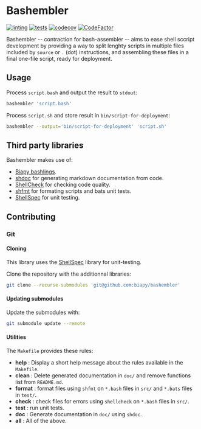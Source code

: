 # Bashembler

[![linting](https://github.com/biapy/bashembler/actions/workflows/super-linter.yaml/badge.svg)](https://github.com/biapy/bashembler/actions/workflows/super-linter.yaml)
[![tests](https://github.com/biapy/bashembler/actions/workflows/ci.yaml/badge.svg)](https://github.com/biapy/bashembler/actions/workflows/ci.yaml)
[![codecov](https://codecov.io/gh/biapy/bashembler/branch/main/graph/badge.svg?token=5XJ8H7BMG1)](https://codecov.io/gh/biapy/bashembler)
[![CodeFactor](https://www.codefactor.io/repository/github/biapy/bashembler/badge)](https://www.codefactor.io/repository/github/biapy/bashembler)

Bashembler -- contraction for bash-assembler -- aims to ease shell sccript
development by providing a way to split lenghty scripts in multiple files
included by `source` or `.` (dot) instructions, and assembling these files
in a final one-file script, ready for deployment.

## Usage

Process `script.bash` and output the result to `stdout`:

```bash
bashembler 'script.bash'
```

Process `script.sh` and store result in `bin/script-for-deployment`:

```bash
bashembler --output='bin/script-for-deployment' 'script.sh'
```

## Third party libraries

Bashembler makes use of:

- [Biapy bashlings](https://github.com/biapy/biapy-bashlings).
- [shdoc](https://github.com/reconquest/shdoc) for generating markdown
  documentation from code.
- [ShellCheck][shellcheck] for checking code quality.
- [shfmt][shfmt] for formating scripts and bats unit tests.
- [ShellSpec][shellspec] for unit testing.

## Contributing

### Git

#### Cloning

This library uses the [ShellSpec][shellspec] library for unit-testing.

Clone the repository with the additionnal libraries:

```bash
git clone --recurse-submodules 'git@github.com:biapy/bashembler'
```

#### Updating submodules

Update the submodules with:

```bash
git submodule update --remote
```

[shellspec]: https://shellspec.info/
[shellcheck]: https://github.com/koalaman/shellcheck
[shfmt]: https://github.com/mvdan/sh

#### Utilities

The `Makefile` provides these rules:

- **help** : Display a short help message about the rules available in the
  `Makefile`.
- **clean** : Delete generated documentation in `doc/` and remove functions
  list from `README.md`.
- **format** : format files using `shfmt` on `*.bash` files in `src/` and
  `*.bats` files in `test/`.
- **check** : check files for errors using `shellcheck` on `*.bash` files
  in `src/`.
- **test** : run unit tests.
- **doc** : Generate documentation in `doc/` using `shdoc`.
- **all** : All of the above.
